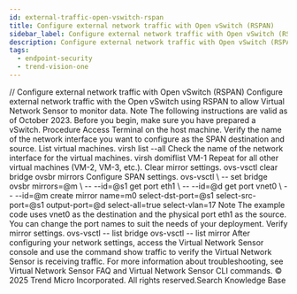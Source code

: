 ```yaml
---
id: external-traffic-open-vswitch-rspan
title: Configure external network traffic with Open vSwitch (RSPAN)
sidebar_label: Configure external network traffic with Open vSwitch (RSPAN)
description: Configure external network traffic with Open vSwitch (RSPAN)
tags:
  - endpoint-security
  - trend-vision-one
---
```


/*<![CDATA[*/ $('#title').html($('meta[name=map-description]').attr('content')); /*]]>*/ Configure external network traffic with Open vSwitch (RSPAN) Configure external network traffic with the Open vSwitch using RSPAN to allow Virtual Network Sensor to monitor data. Note The following instructions are valid as of October 2023. Before you begin, make sure you have prepared a vSwitch. Procedure Access Terminal on the host machine. Verify the name of the network interface you want to configure as the SPAN destination and source. List virtual machines. virsh list --all Check the name of the network interface for the virtual machines. virsh domiflist VM-1 Repeat for all other virtual machines (VM-2, VM-3, etc.). Clear mirror settings. ovs-vsctl clear bridge ovsbr mirrors Configure SPAN settings. ovs-vsctl \ -- set bridge ovsbr mirrors=@m \ -- --id=@s1 get port eth1 \ -- --id=@d get port vnet0 \ -- --id=@m create mirror name=m0 select-dst-port=@s1 select-src-port=@s1 output-port=@d select-all=true select-vlan=17 Note The example code uses vnet0 as the destination and the physical port eth1 as the source. You can change the port names to suit the needs of your deployment. Verify mirror settings. ovs-vsctl -- list bridge ovs-vsctl -- list mirror After configuring your network settings, access the Virtual Network Sensor console and use the command show traffic to verify the Virtual Network Sensor is receiving traffic. For more information about troubleshooting, see Virtual Network Sensor FAQ and Virtual Network Sensor CLI commands. © 2025 Trend Micro Incorporated. All rights reserved.Search Knowledge Base